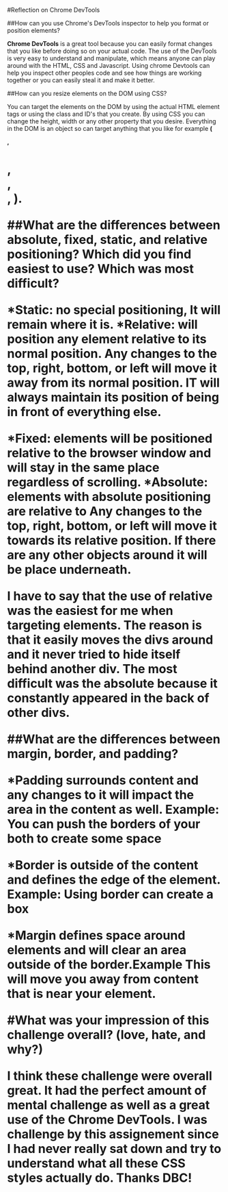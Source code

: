 #Reflection on Chrome DevTools

##How can you use Chrome's DevTools inspector to help you format or position elements?

**Chrome DevTools** is a great tool because you can easily format changes that you like before doing so on your actual code. The use of the DevTools is very easy to understand and manipulate, which means anyone can play around with the HTML, CSS and Javascript. Using chrome Devtools can help you inspect other peoples code and see how things are working together or you can easily steal it and make it better.

##How can you resize elements on the DOM using CSS?

You can target the elements on the DOM by using the actual HTML element tags or using the class and ID's that you create. By using CSS you can change the height, width or any other property that you desire. Everything in the DOM is an object so can target anything that you like for example **(<p>, <h1>, <div>, <article>, <span>).**

##What are the differences between absolute, fixed, static, and relative positioning? Which did you find easiest to use? Which was most difficult?

*Static: no special positioning, It will remain where it is.
*Relative: will position any element relative to its normal position. Any changes to the top, right, bottom, or left will move it away from its normal position. IT will always maintain its position of being in front of everything else.

*Fixed: elements will be positioned relative to the browser window and will stay in the same place regardless of scrolling.
*Absolute: elements with absolute positioning are relative to Any changes to the top, right, bottom, or left will move it towards its relative position. If there are any other objects around it will be place underneath.

I have to say that the use of relative was the easiest for me when targeting elements. The reason is that it easily moves the divs around and it never tried to hide itself behind another div. The most difficult was the absolute because it constantly appeared in the back of other divs. 

##What are the differences between margin, border, and padding?

*Padding surrounds content and any changes to it will impact the area in the content as well. Example: You can push the borders of your both to create some space

*Border is outside of the content and defines the edge of the element. Example: Using border can create a box

*Margin defines space around elements and will clear an area outside of the border.Example This will move you away from content that is near your element.

#What was your impression of this challenge overall? (love, hate, and why?)

I think these challenge were overall great. It had the perfect amount of mental challenge as well as a great use of the Chrome DevTools. I was challenge by this assignement since I had never really sat down and try to understand what all these CSS styles actually do. Thanks DBC!
